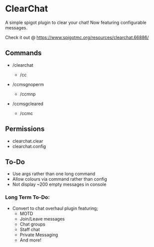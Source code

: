 # ClearChat
A simple spigot plugin to clear your chat! 
Now featuring configurable messages.

Check it out @ https://www.spigotmc.org/resources/clearchat.66886/

## Commands
   - /clearchat
      - /cc
      
   - /ccmsgnoperm
      - /ccmnp
      
   - /ccmsgcleared
      - /ccmc
   
## Permissions
   - clearchat.clear
   - clearchat.config
   
## To-Do
   - Use args rather than one long command
   - Allow colours via command rather than config
   - Not display ~200 empty messages in console
   
### Long Term To-Do:
   - Convert to chat overhaul plugin featuring;
      - MOTD
      - Join/Leave messages
      - Chat groups
      - Staff chat
      - Private Messaging
      - And more!
